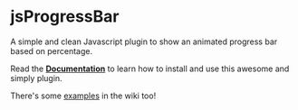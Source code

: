 # jsProgressBar
A simple and clean Javascript plugin to show an animated progress bar based on percentage.

Read the [**Documentation**](https://github.com/Calvin-2DWeb/jsProgressBar/wiki/documentation) to learn how to install and use this awesome and simply plugin.<br>

There's some [examples](https://github.com/Calvin-2DWeb/jsProgressBar/wiki/examples) in the wiki too!
